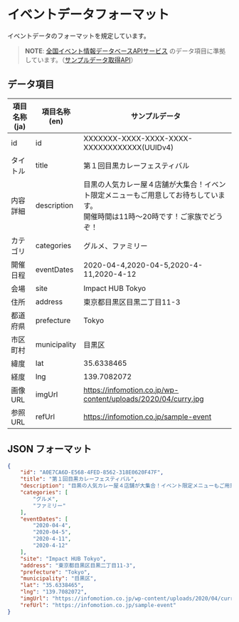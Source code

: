 # イベントデータフォーマット
イベントデータのフォーマットを規定しています。

> **NOTE**: [全国イベント情報データベースAPIサービス] のデータ項目に準拠しています。（[サンプルデータ取得API]）

## データ項目

| 項目名称(ja) | 項目名称(en) | サンプルデータ |
|---|---|---|
|id|id|XXXXXXX-XXXX-XXXX-XXXX-XXXXXXXXXXXX(UUIDv4)|
|タイトル|title|第１回目黒カレーフェスティバル|
|内容詳細|description|目黒の人気カレー屋４店舗が大集合！イベント限定メニューもご用意してお待ちしています。<br>開催時間は11時～20時です！ご家族でどうぞ！|
|カテゴリ|categories|グルメ、ファミリー|
|開催日程|eventDates|2020-04-4,2020-04-5,2020-4-11,2020-4-12|
|会場|site|Impact HUB Tokyo|
|住所|address|東京都目黒区目黒二丁目11-3|
|都道府県|prefecture|Tokyo|
|市区町村|municipality|目黒区|
|緯度|lat|35.6338465|
|経度|lng|139.7082072|
|画像URL|imgUrl|https://infomotion.co.jp/wp-content/uploads/2020/04/curry.jpg|
|参照URL|refUrl|https://infomotion.co.jp/sample-event|

## JSON フォーマット

```json
{
    "id": "A0E7CA6D-E568-4FED-8562-318E0620F47F",
    "title": "第１回目黒カレーフェスティバル",
    "description": "目黒の人気カレー屋４店舗が大集合！イベント限定メニューもご用意してお待ちしています。<br>開催時間は11時～20時です！ご家族でどうぞ！",
    "categories": [
        "グルメ",
        "ファミリー"
    ],
    "eventDates": [
        "2020-04-4",
        "2020-04-5",
        "2020-4-11",
        "2020-4-12"
    ],
    "site": "Impact HUB Tokyo",
    "address": "東京都目黒区目黒二丁目11-3",
    "prefecture": "Tokyo",
    "municipality": "目黒区",
    "lat": "35.6338465",
    "lng": "139.7082072",
    "imgUrl": "https://infomotion.co.jp/wp-content/uploads/2020/04/curry.jpg",
    "refUrl": "https://infomotion.co.jp/sample-event"
}
```


[全国イベント情報データベースAPIサービス]: https://infomotion.co.jp/event-api/
[サンプルデータ取得API]: https://rg-eventmap-func001.azurewebsites.net/api/event
